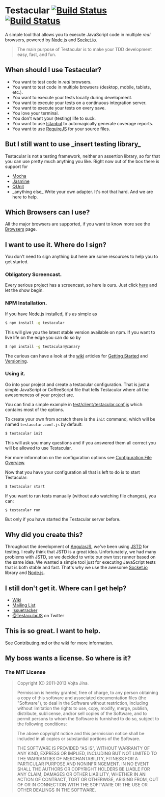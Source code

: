 # Testacular [![Build Status](https://secure.travis-ci.org/vojtajina/testacular.png?branch=stable)](http://travis-ci.org/vojtajina/testacular) [![Build Status](https://secure.travis-ci.org/vojtajina/testacular.png?branch=master)](http://travis-ci.org/vojtajina/testacular)

A simple tool that allows you to execute JavaScript code in multiple
_real_ browsers, powered by [Node.js] and [Socket.io].

> The main purpose of Testacular is to make your TDD development easy,
>  fast, and fun. 


## When should I use Testacular?

* You want to test code in *real* browsers.
* You want to test code in multiple browsers (desktop, mobile,
  tablets, etc.).
* You want to execute your tests locally during development.
* You want to execute your tests on a continuous integration server.
* You want to execute your tests on every save.
* You love your terminal.
* You don't want your (testing) life to suck.
* You want to use [Istanbul] to automagically generate coverage
  reports. 
* You want to use [RequireJS] for your source files.


## But I still want to use \_insert testing library\_

Testacular is not a testing framework, neither an assertion library,
so for that you can use pretty much anything you like. Right now out
of the box there is support for 

* [Mocha]
* [Jasmine]
* [QUnit]
* \_anything else\_ Write your own adapter. It's not that hard. And we
  are here to help.
  
  
## Which Browsers can I use?

All the major browsers are supported, if you want to know more see the
[Browsers] page.


## I want to use it. Where do I sign?

You don't need to sign anything but here are some resources to help
you to get started.

### Obligatory Screencast.

Every serious project has a screencast, so here is ours.  Just click
[here] and let the show begin.

### NPM Installation.

If you have [Node.js] installed, it's as simple as

```bash
$ npm install -g testacular
```

This will give you the latest stable version available on npm. If you
want to live life on the edge you can do so by

```bash
$ npm install -g testacular@canary
```

The curious can have a look at the [wiki] articles for
[Getting Started] and [Versioning].

### Using it.

Go into your project and create a testacular configuration. That is
just a simple JavaScript or CoffeeScript file that tells Testacular
where all the awesomeness of your project are.

You can find a simple example in
[test/client/testacular.conf.js](https://github.com/vojtajina/testacular/blob/master/test/client/testacular.conf.js)
which contains most of the options. 

To create your own from scratch there is the `init` command, which
will be named `testacular.conf.js` by default:

```bash
$ testacular init
```
This will ask you many questions and if you answered them all correct
you will be allowed to use Testacular.

For more information on the configuration options see
[Configuration File Overview].

Now that you have your configuration all that is left to do is to
start Testacular:
```bash
$ testacular start
```

If you want to run tests manually (without auto watching file changes), you can:
```bash
$ testacular run
```
But only if you have started the Testacular server before.


## Why did you create this?

Throughout the development of [AngularJS], we've been using [JSTD] for
testing. I really think that JSTD is a great idea. Unfortunately, we
had many problems with JSTD, so we decided to write our own test
runner based on the same idea. We wanted a simple tool just for
executing JavaScript tests that is both stable and fast. That's why we
use the awesome [Socket.io] library and [Node.js]. 


## I still don't get it. Where can I get help?

* [Wiki]
* [Mailing List]
* [Issuetracker]
* [@TestacularJS] on Twitter

## This is so great. I want to help.

See
[Contributing.md](https://github.com/vojtajina/testacular/blob/master/CONTRIBUTING.md)
or the [wiki] for more information.


## My boss wants a license. So where is it?

### The MIT License

> Copyright (C) 2011-2013 Vojta Jína.
>
> Permission is hereby granted, free of charge, to any person
> obtaining a copy of this software and associated documentation files
> (the "Software"), to deal in the Software without restriction,
> including without limitation the rights to use, copy, modify, merge,
> publish, distribute, sublicense, and/or sell copies of the Software,
> and to permit persons to whom the Software is furnished to do so,
> subject to the following conditions: 
>
> The above copyright notice and this permission notice shall be
> included in all copies or substantial portions of the Software. 
> 
> THE SOFTWARE IS PROVIDED "AS IS", WITHOUT WARRANTY OF ANY KIND,
> EXPRESS OR IMPLIED, INCLUDING BUT NOT LIMITED TO THE WARRANTIES OF
> MERCHANTABILITY, FITNESS FOR A PARTICULAR PURPOSE AND
> NONINFRINGEMENT. IN NO EVENT SHALL THE AUTHORS OR COPYRIGHT HOLDERS
> BE LIABLE FOR ANY CLAIM, DAMAGES OR OTHER LIABILITY, WHETHER IN AN
> ACTION OF CONTRACT, TORT OR OTHERWISE, ARISING FROM, OUT OF OR IN
> CONNECTION WITH THE SOFTWARE OR THE USE OR OTHER DEALINGS IN THE
> SOFTWARE. 



[AngularJS]: http://angularjs.org/
[JSTD]: http://code.google.com/p/js-test-driver/
[Socket.io]: http://socket.io/
[Node.js]: http://nodejs.org/
[Jasmine]: http://pivotal.github.com/jasmine/
[Mocha]: http://visionmedia.github.com/mocha/
[QUnit]: http://qunitjs.com/
[Semantic Versioning]: http://semver.org/
[here]: http://www.youtube.com/watch?v=MVw8N3hTfCI
[installers]: http://nodejs.org/download/
[wiki]: https://github.com/vojtajina/testacular/wiki
[Wiki]: https://github.com/vojtajina/testacular/wiki
[Getting Started]: https://github.com/vojtajina/testacular/wiki/Getting-Started
[Versioning]: https://github.com/vojtajina/testacular/wiki/Versioning
[Configuration File Overview]: https://github.com/vojtajina/testacular/wiki/Configuration-File-Overview
[Mailing List]: https://groups.google.com/forum/#!forum/testacular
[Issuetracker]: https://github.com/vojtajina/testacular/issues
[@TestacularJS]: http://twitter.com/TestacularJS
[Browsers]: https://github.com/vojtajina/testacular/wiki/Browsers
[RequireJS]: http://requirejs.org/
[Istanbul]: https://github.com/gotwarlost/istanbul

